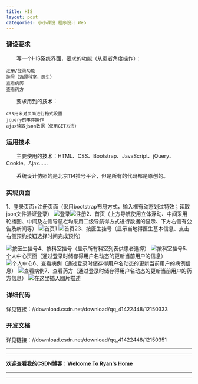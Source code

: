 ```yaml
---
title: HIS
layout: post
categories: 小小课设 程序设计 Web
---
```



### 课设要求
&emsp;&emsp;写一个HIS系统界面，要求的功能（从患者角度操作）：

    注册/登录功能
    挂号（选择科室，医生）
    查看病历
    查看药方

&emsp;&emsp;要求用到的技术：

    css用来对页面进行格式设置
    jquery的事件操作
    ajax读取json数据（仅用GET方法）

### 运用技术
&emsp;&emsp;主要使用的技术：HTML、CSS、Bootstrap、JavaScript、jQuery、Cookie、Ajax……

&emsp;&emsp;系统设计仿照的是北京114挂号平台，但是所有的代码都是原创的。

### 实现页面
1、登录页面+注册页面（采用bootstrap布局方式，输入框有动态划过特效；读取json文件验证登录）
![登录](https://img-blog.csdnimg.cn/20200211185617459.png?x-oss-process=image/watermark,type_ZmFuZ3poZW5naGVpdGk,shadow_10,text_aHR0cHM6Ly9ibG9nLmNzZG4ubmV0L3FxXzQxNDIyNDQ4,size_16,color_FFFFFF,t_70)![注册](https://img-blog.csdnimg.cn/20200211185750748.png?x-oss-process=image/watermark,type_ZmFuZ3poZW5naGVpdGk,shadow_10,text_aHR0cHM6Ly9ibG9nLmNzZG4ubmV0L3FxXzQxNDIyNDQ4,size_16,color_FFFFFF,t_70)2、首页（上方导航使用立体浮动、中间采用轮播图、中间及左侧导航栏均采用二级导航得方式进行数据的显示、下方右侧有公告及新闻等）
![首页1](https://img-blog.csdnimg.cn/20200211185921923.png?x-oss-process=image/watermark,type_ZmFuZ3poZW5naGVpdGk,shadow_10,text_aHR0cHM6Ly9ibG9nLmNzZG4ubmV0L3FxXzQxNDIyNDQ4,size_16,color_FFFFFF,t_70)
![首页2](https://img-blog.csdnimg.cn/20200211185943253.png?x-oss-process=image/watermark,type_ZmFuZ3poZW5naGVpdGk,shadow_10,text_aHR0cHM6Ly9ibG9nLmNzZG4ubmV0L3FxXzQxNDIyNDQ4,size_16,color_FFFFFF,t_70)3、按医生挂号（显示当地得医生基本信息、点击右侧预约按钮选择时间完成预约）

![按医生挂号](https://img-blog.csdnimg.cn/20200211190054962.png?x-oss-process=image/watermark,type_ZmFuZ3poZW5naGVpdGk,shadow_10,text_aHR0cHM6Ly9ibG9nLmNzZG4ubmV0L3FxXzQxNDIyNDQ4,size_16,color_FFFFFF,t_70)4、按科室挂号（显示所有科室列表供患者选择）
![按科室挂号](https://img-blog.csdnimg.cn/20200211190311659.png?x-oss-process=image/watermark,type_ZmFuZ3poZW5naGVpdGk,shadow_10,text_aHR0cHM6Ly9ibG9nLmNzZG4ubmV0L3FxXzQxNDIyNDQ4,size_16,color_FFFFFF,t_70)5、个人中心页面（通过登录时储存得用户名动态的更新当前用户的信息）
![个人中心](https://img-blog.csdnimg.cn/20200211190407119.png?x-oss-process=image/watermark,type_ZmFuZ3poZW5naGVpdGk,shadow_10,text_aHR0cHM6Ly9ibG9nLmNzZG4ubmV0L3FxXzQxNDIyNDQ4,size_16,color_FFFFFF,t_70)6、查看病例（通过登录时储存得用户名动态的更新当前用户的病例信息）
![查看病例](https://img-blog.csdnimg.cn/20200211190450870.png?x-oss-process=image/watermark,type_ZmFuZ3poZW5naGVpdGk,shadow_10,text_aHR0cHM6Ly9ibG9nLmNzZG4ubmV0L3FxXzQxNDIyNDQ4,size_16,color_FFFFFF,t_70)7、查看药方（通过登录时储存得用户名动态的更新当前用户的药方信息）
![在这里插入图片描述](https://img-blog.csdnimg.cn/20200211190518477.png?x-oss-process=image/watermark,type_ZmFuZ3poZW5naGVpdGk,shadow_10,text_aHR0cHM6Ly9ibG9nLmNzZG4ubmV0L3FxXzQxNDIyNDQ4,size_16,color_FFFFFF,t_70)
### 详细代码
详见链接：//download.csdn.net/download/qq_41422448/12150333

### 开发文档
详见链接：//download.csdn.net/download/qq_41422448/12150351



---
---
**欢迎查看我的CSDN博客：[Welcome To Ryan's Home](https://blog.csdn.net/qq_41422448)**

---
---


